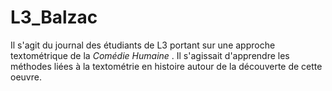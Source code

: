 # L3_Balzac
Il s'agit du journal des étudiants de L3 portant sur une approche textométrique de la _Comédie Humaine_ . Il s'agissait d'apprendre les méthodes liées à la textométrie en histoire autour de la découverte de cette oeuvre.
